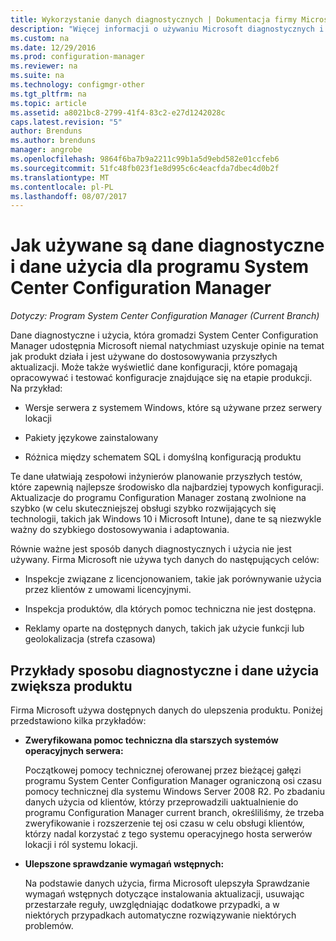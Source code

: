 ```yaml
---
title: Wykorzystanie danych diagnostycznych | Dokumentacja firmy Microsoft
description: "Więcej informacji o używaniu Microsoft diagnostycznych i danych użycia, która gromadzi System Center Configuration Manager."
ms.custom: na
ms.date: 12/29/2016
ms.prod: configuration-manager
ms.reviewer: na
ms.suite: na
ms.technology: configmgr-other
ms.tgt_pltfrm: na
ms.topic: article
ms.assetid: a8021bc8-2799-41f4-83c2-e27d1242028c
caps.latest.revision: "5"
author: Brenduns
ms.author: brenduns
manager: angrobe
ms.openlocfilehash: 9864f6ba7b9a2211c99b1a5d9ebd582e01ccfeb6
ms.sourcegitcommit: 51fc48fb023f1e8d995c6c4eacfda7dbec4d0b2f
ms.translationtype: MT
ms.contentlocale: pl-PL
ms.lasthandoff: 08/07/2017
---
```

# <a name="how-diagnostics-and-usage-data-is-used-for-system-center-configuration-manager"></a>Jak używane są dane diagnostyczne i dane użycia dla programu System Center Configuration Manager

*Dotyczy: Program System Center Configuration Manager (Current Branch)*

Dane diagnostyczne i użycia, która gromadzi System Center Configuration Manager udostępnia Microsoft niemal natychmiast uzyskuje opinie na temat jak produkt działa i jest używane do dostosowywania przyszłych aktualizacji. Może także wyświetlić dane konfiguracji, które pomagają opracowywać i testować konfiguracje znajdujące się na etapie produkcji. Na przykład:  

-   Wersje serwera z systemem Windows, które są używane przez serwery lokacji  

-   Pakiety językowe zainstalowany  

-   Różnica między schematem SQL i domyślną konfiguracją produktu  

Te dane ułatwiają zespołowi inżynierów planowanie przyszłych testów, które zapewnią najlepsze środowisko dla najbardziej typowych konfiguracji. Aktualizacje do programu Configuration Manager zostaną zwolnione na szybko (w celu skuteczniejszej obsługi szybko rozwijających się technologii, takich jak Windows 10 i Microsoft Intune), dane te są niezwykle ważny do szybkiego dostosowywania i adaptowania.  

Równie ważne jest sposób danych diagnostycznych i użycia nie jest używany. Firma Microsoft nie używa tych danych do następujących celów:  

-   Inspekcje związane z licencjonowaniem, takie jak porównywanie użycia przez klientów z umowami licencyjnymi.  

-   Inspekcja produktów, dla których pomoc techniczna nie jest dostępna.  

-   Reklamy oparte na dostępnych danych, takich jak użycie funkcji lub geolokalizacja (strefa czasowa)  

##  <a name="bkmk_improve"></a>Przykłady sposobu diagnostyczne i dane użycia zwiększa produktu  
Firma Microsoft używa dostępnych danych do ulepszenia produktu. Poniżej przedstawiono kilka przykładów:  

-   **Zweryfikowana pomoc techniczna dla starszych systemów operacyjnych serwera:**  

     Początkowej pomocy technicznej oferowanej przez bieżącej gałęzi programu System Center Configuration Manager ograniczoną osi czasu pomocy technicznej dla systemu Windows Server 2008 R2. Po zbadaniu danych użycia od klientów, którzy przeprowadzili uaktualnienie do programu Configuration Manager current branch, określiliśmy, że trzeba zweryfikowanie i rozszerzenie tej osi czasu w celu obsługi klientów, którzy nadal korzystać z tego systemu operacyjnego hosta serwerów lokacji i ról systemu lokacji.  

-   **Ulepszone sprawdzanie wymagań wstępnych:**  

     Na podstawie danych użycia, firma Microsoft ulepszyła Sprawdzanie wymagań wstępnych dotyczące instalowania aktualizacji, usuwając przestarzałe reguły, uwzględniając dodatkowe przypadki, a w niektórych przypadkach automatyczne rozwiązywanie niektórych problemów.  
